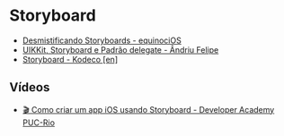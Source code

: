 # Storyboard

- [Desmistificando Storyboards - equinociOS](http://equinocios.com/storyboards/2016/03/07/desmistificando-storyboards/)
- [UIKKit, Storyboard e Padrão delegate - Ândriu Felipe](https://www.alura.com.br/conteudo/swift-uikit-storyboard)
- [Storyboard - Kodeco [en]](https://www.kodeco.com/5055364-ios-storyboards-getting-started)

## Vídeos

- [🎬 Como criar um app iOS usando Storyboard - Developer Academy PUC-Rio](https://www.youtube.com/watch?v=hWA1WmjkxJU)
